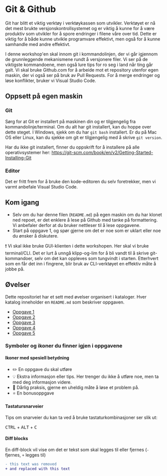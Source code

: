 # Git & Github

Git har blitt et viktig verktøy i verktøykassen som utvikler. Verktøyet er nå det mest brukte versjonskontrollsystemet og er viktig å kunne for å være produktiv som utvikler for å spore endringer i filene våre over tid. Dette er viktig for å både kunne utvikle programvare effektivt, men også for å kunne samhandle med andre effektivt.

I denne workshop'en skal innom git i kommandolinjen, der vi går igjennom de grunnleggende mekanismene rundt å versjonere filer. Vi ser på de viktigste kommandoene, men også lure tips for ro seg i land når ting går galt. Vi skal bruke Github.com for å arbeide mot et repository utenfor egen maskin, der vi også ser på bruk av Pull Requests. For å merge endringer og løse konflikter, bruker vi Visual Studio Code.

## Oppsett på egen maskin

### Git

Sørg for at Git er installert på maskinen din og er tilgjengelig fra kommandolinje/terminal.
Om du alt har git installert, kan du hoppe over dette steget. I Windows, sjekk om du har `git bash` installert. Er du på Mac OS eller Linux, kan du sjekke om git er tilgjengelig med å skrive `git version`.

Har du ikke git installert, finner du oppskrift for å installere på alle operativsystemer her: https://git-scm.com/book/en/v2/Getting-Started-Installing-Git

### Editor

Det er fritt frem for å bruke den kode-editoren du selv foretrekker, men vi varmt anbefale Visual Studio Code.

## Kom igang

- Selv om du har denne filen (`README.md`) på egen maskin om du har klonet ned repoet, er det enklere å lese på Github med tanke på formattering. Vi anbefaler derfor at du bruker nettleser til å lese oppgavene.
- Start på oppgave 1, og spør gjerne om det er noe som er uklart eller noe du ønsker å diskutere.

:exclamation: Vi skal ikke bruke GUI-klienten i dette workshopen. Her skal vi bruke terminal/CLI. Det er lurt å unngå klipp-og-lim for å bli vandt til å skrive git-kommandoer, selv om det kan oppleves som tungvindt i starten. Etterhvert som en får det inn i fingrene, blir bruk av CLI-verktøyet en effektiv måte å jobbe på.

## Øvelser

Dette repositoriet har et sett med øvelser organisert i kataloger. Hver katalog inneholder en `README.md` som beskriver oppgaven.

- [Oppgave 1](oppgave-1/README.md)
- [Oppgave 2](oppgave-2/README.md)
- [Oppgave 3](oppgave-3/README.md)
- [Oppgave 4](oppgave-4/README.md)
- [Oppgave 5](oppgave-5/README.md)

### Symboler og ikoner du finner igjen i oppgavene

#### Ikoner med spesiell betydning

- :pencil2: En oppgave du skal utføre
- :bulb: Ekstra informasjon eller tips. Her trenger du ikke å utføre noe, men ta med deg informasjon videre.
- :poop: Dårlig praksis, gjerne en uheldig måte å løse et problem på.
- :star: En bonusoppgave

#### Tastatursnarveier

Tips om snarveier du kan ta ved å bruke tastaturkombinasjoner ser slik ut:

<kbd>CTRL</kbd> + <kbd>ALT</kbd> + <kbd>C</kbd>

#### Diff blocks

En diff-block vil vise om det er tekst som skal legges til eller fjernes (`-` fjernes, `+` legges til)

```diff
- this text was removed
+ and replaced with this text
```

